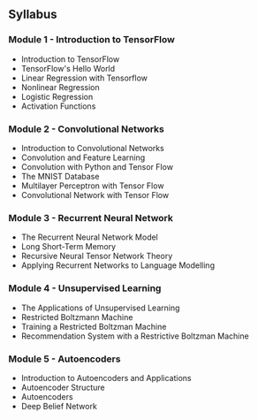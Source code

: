 ## Syllabus

### Module 1 - Introduction to TensorFlow

* Introduction to TensorFlow
* TensorFlow's Hello World 
* Linear Regression with Tensorflow
* Nonlinear Regression 
* Logistic Regression
* Activation Functions

### Module 2 - Convolutional Networks

* Introduction to Convolutional Networks
* Convolution and Feature Learning
* Convolution with Python and Tensor Flow
* The MNIST Database
* Multilayer Perceptron with Tensor Flow
* Convolutional Network with Tensor Flow

### Module 3 - Recurrent Neural Network

* The Recurrent Neural Network Model 
* Long Short-Term Memory
* Recursive Neural Tensor Network Theory
* Applying Recurrent Networks to Language Modelling

### Module 4 - Unsupervised Learning

* The Applications of Unsupervised Learning
* Restricted Boltzmann Machine
* Training a Restricted Boltzman Machine
* Recommendation System with a Restrictive Boltzman Machine

### Module 5 - Autoencoders

* Introduction to Autoencoders and Applications
* Autoencoder Structure
* Autoencoders
* Deep Belief Network

